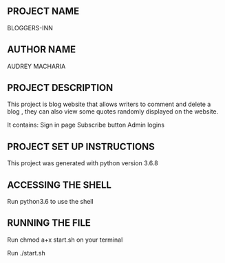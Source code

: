 ## PROJECT NAME
BLOGGERS-INN

## AUTHOR NAME
AUDREY MACHARIA

## PROJECT DESCRIPTION
This project is blog website that allows writers to comment and delete a blog , they can also view some quotes randomly displayed on the website.

It contains:
Sign in page
Subscribe button
Admin logins

## PROJECT SET UP INSTRUCTIONS
This project was generated with python version 3.6.8

## ACCESSING THE SHELL
Run python3.6 <name-of-file> to use the shell

## RUNNING THE FILE
Run chmod a+x start.sh on your terminal

Run ./start.sh